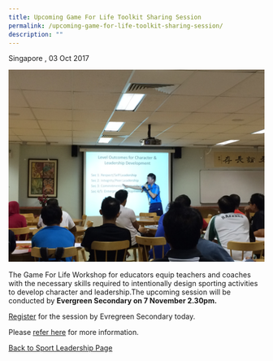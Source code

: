 ```yaml
---
title: Upcoming Game For Life Toolkit Sharing Session
permalink: /upcoming-game-for-life-toolkit-sharing-session/
description: ""
---
```

Singapore , 03 Oct 2017

![](/images/Sport%20Leadership%20Latest/Upcoming%20Game%20For%20Life/evgss2.jpeg)

The Game For Life Workshop for educators equip teachers and coaches with the necessary skills required to intentionally design sporting activities to develop character and leadership.The upcoming session will be conducted by **Evergreen Secondary on 7 November 2.30pm.** 

[Register](https://goo.gl/forms/jd6nFzAL8w1EJZ0l1) for the session by Evregreen Secondary today.

Please [refer here](/sports-education/sports-leadership/workshop-and-training/) for more information.

[Back to Sport Leadership Page](/sports-education/sports-leadership/latest/)